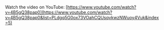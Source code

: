 Watch the video on YouTube: [https://www.youtube.com/watch?v=4B5gQ38pap0](https://www.youtube.com/watch?v=4B5gQ38pap0&list=PLdgq5G0ox73VOahCQUsqvkwzNWuoy4Vuk&index=5)